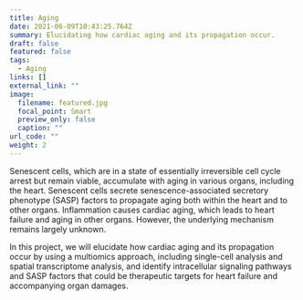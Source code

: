 ```yaml
---
title: Aging
date: 2021-06-09T10:43:25.764Z
summary: Elucidating how cardiac aging and its propagation occur.
draft: false
featured: false
tags:
  - Aging
links: []
external_link: ""
image:
  filename: featured.jpg
  focal_point: Smart
  preview_only: false
  caption: ""
url_code: ""
weight: 2
---
```


Senescent cells, which are in a state of essentially irreversible cell cycle arrest but remain viable, accumulate with aging in various organs, including the heart. Senescent cells secrete senescence-associated secretory phenotype (SASP) factors to propagate aging both within the heart and to other organs. Inflammation causes cardiac aging, which leads to heart failure and aging in other organs. However, the underlying mechanism remains largely unknown. 

In this project, we will elucidate how cardiac aging and its propagation occur by using a multiomics approach, including single-cell analysis and spatial transcriptome analysis, and identify intracellular signaling pathways and SASP factors that could be therapeutic targets for heart failure and accompanying organ damages. 
